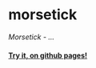 morsetick
==========

*Morsetick - ...*


#### [Try it, on github pages!](http://aumberg.github.io/morsetick/)